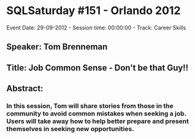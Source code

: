 # SQLSaturday #151 - Orlando 2012
Event Date: 29-09-2012 - Session time: 00:00:00 - Track: Career Skills
## Speaker: Tom  Brenneman
## Title: Job Common Sense - Don't be that Guy!!
## Abstract:
### In this session, Tom will share stories from those in the community to avoid common mistakes when seeking a job. Users will take away how to help better prepare and present themselves in seeking new opportunities. 
